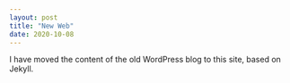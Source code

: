 ```yaml
---
layout: post
title: "New Web"
date: 2020-10-08
---
```


I have moved the content of the old WordPress blog to this site, based on Jekyll.

